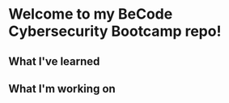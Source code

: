 # Welcome to my BeCode Cybersecurity Bootcamp repo!

## What I've learned



## What I'm working on


